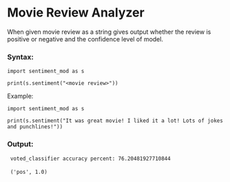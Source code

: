 # Movie Review Analyzer

When given movie review as a string gives output whether the review is positive or negative and the confidence level of model.

### Syntax:

```lang-python
import sentiment_mod as s

print(s.sentiment("<movie review>"))
```

Example:
```lang-python
import sentiment_mod as s

print(s.sentiment("It was great movie! I liked it a lot! Lots of jokes and punchlines!"))
```
### Output:

<code> voted_classifier accuracy percent: 76.20481927710844 </code><br>
<code> ('pos', 1.0)</code>
